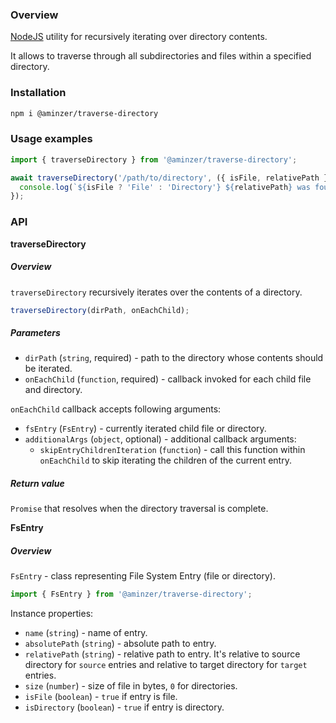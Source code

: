 ### Overview

[NodeJS](https://nodejs.org) utility for recursively iterating over directory contents.

It allows to traverse through all subdirectories and files within a specified directory.

### Installation

```bash
npm i @aminzer/traverse-directory
```

### Usage examples

```typescript
import { traverseDirectory } from '@aminzer/traverse-directory';

await traverseDirectory('/path/to/directory', ({ isFile, relativePath }) => {
  console.log(`${isFile ? 'File' : 'Directory'} ${relativePath} was found`);
});
```

### API

**traverseDirectory**

##### Overview

`traverseDirectory` recursively iterates over the contents of a directory.

```typescript
traverseDirectory(dirPath, onEachChild);
```

##### Parameters

* `dirPath` (`string`, required) - path to the directory whose contents should be iterated.
* `onEachChild` (`function`, required) - callback invoked for each child file and directory.

`onEachChild` callback accepts following arguments:
* `fsEntry` (`FsEntry`) - currently iterated child file or directory.
* `additionalArgs` (`object`, optional) - additional callback arguments:
    * `skipEntryChildrenIteration` (`function`) - call this function within `onEachChild` to skip iterating the children of the current entry.

##### Return value

`Promise` that resolves when the directory traversal is complete.

**FsEntry**

##### Overview

`FsEntry` - class representing File System Entry (file or directory).

```typescript
import { FsEntry } from '@aminzer/traverse-directory';
```

Instance properties:
* `name` (`string`) - name of entry.
* `absolutePath` (`string`) - absolute path to entry.
* `relativePath` (`string`) - relative path to entry. It's relative to source directory for `source` entries and relative to target directory for `target` entries.
* `size` (`number`) - size of file in bytes, `0` for directories.
* `isFile` (`boolean`) - `true` if entry is file.
* `isDirectory` (`boolean`) - `true` if entry is directory.
